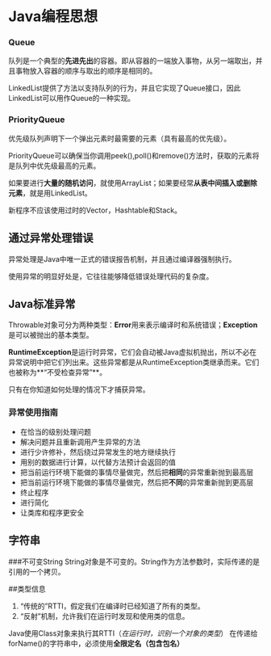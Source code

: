 # Java编程思想

### Queue

队列是一个典型的**先进先出**的容器。即从容器的一端放入事物，从另一端取出，并且事物放入容器的顺序与取出的顺序是相同的。

LinkedList提供了方法以支持队列的行为，并且它实现了Queue接口，因此LinkedList可以用作Queue的一种实现。

### PriorityQueue
优先级队列声明下一个弹出元素时最需要的元素（具有最高的优先级）。

PriorityQueue可以确保当你调用peek(),poll()和remove()方法时，获取的元素将是队列中优先级最高的元素。

如果要进行**大量的随机访问**，就使用ArrayList；如果要经常**从表中间插入或删除元素**，就是用LinkedList。

新程序不应该使用过时的Vector，Hashtable和Stack。

## 通过异常处理错误
异常处理是Java中唯一正式的错误报告机制，并且通过编译器强制执行。

使用异常的明显好处是，它往往能够降低错误处理代码的复杂度。

## Java标准异常
Throwable对象可分为两种类型：**Error**用来表示编译时和系统错误；**Exception**是可以被抛出的基本类型。

**RuntimeException**是运行时异常，它们会自动被Java虚拟机抛出，所以不必在异常说明中把它们列出来。这些异常都是从RuntimeException类继承而来。它们也被称为**“不受检查异常”**。

只有在你知道如何处理的情况下才捕获异常。

### 异常使用指南
* 在恰当的级别处理问题
* 解决问题并且重新调用产生异常的方法
* 进行少许修补，然后绕过异常发生的地方继续执行
* 用别的数据进行计算，以代替方法预计会返回的值
* 把当前运行环境下能做的事情尽量做完，然后把**相同**的异常重新抛到最高层
* 把当前运行环境下能做的事情尽量做完，然后把**不同**的异常重新抛到更高层
* 终止程序
* 进行简化
* 让类库和程序更安全

## 字符串
###不可变String
String对象是不可变的。String作为方法参数时，实际传递的是引用的一个拷贝。

##类型信息
1. “传统的”RTTI，假定我们在编译时已经知道了所有的类型。
2. “反射”机制，允许我们在运行时发现和使用类的信息。

Java使用Class对象来执行其RTTI（*在运行时，识别一个对象的类型*）
在传递给forName()的字符串中，必须使用**全限定名（包含包名）**



